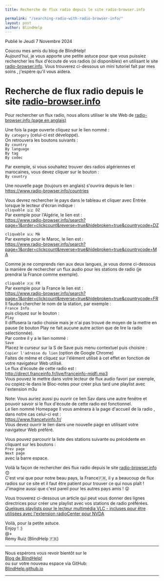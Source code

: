 ```yaml
--- 
title: Recherche de flux radio depuis le site radio-browser.info

permalink: "/searching-radio-with-radio-browser-info/"
layout: post
author: BlindHelp
---
```


<footer> Publié le Jeudi 7 Novembre 2024</footer>


Coucou mes amis du blog de BlindHelp!    
Aujourd'hui, je vous apporte une petite astuce pour que vous puissiez rechercher les flux d'écoute de vos radios (si disponibles) en utilisant le site [radio-browser.info](https://www.radio-browser.info/#/). Vous trouverez ci-dessous un mini tutoriel fait par mes soins , j'espère qu'il vous aidera.    

# Recherche de flux radio depuis le site [radio-browser.info](https://www.radio-browser.info/#/)

Pour rechercher un flux radio, nous allons utiliser le site Web de [radio-browser.info (page en anglais)](https://www.radio-browser.info/#/)

Une fois la page ouverte cliquez sur le lien nommé :    
`By category` (celui-ci est développé).    
On retrouvera les boutons suivants :    
`By country`    
`By language`    
`By tag`    
`By codec`    

Par exemple, si vous souhaitez trouver des radios algériennes et marocaines, vous devez cliquer sur le bouton :    
`By country`    

Une nouvelle page (toujours en anglais) s'ouvrira depuis le lien :    
<https://www.radio-browser.info/countries>

Vous devrez rechercher le pays dans le tableau et cliquer avec Entrée lorsque le lecteur d'écran indique :    
`cliquable 🇩🇿 DZ`    
Par exemple pour l'Algérie, le lien est :    
<https://www.radio-browser.info/search?page=1&order=clickcount&reverse=true&hidebroken=true&countrycode=DZ>

`cliquable 🇲🇦 MA`    
Par exemple pour le Maroc, le lien est :    
<https://www.radio-browser.info/search?page=1&order=clickcount&reverse=true&hidebroken=true&countrycode=MA>

Comme je ne comprends rien aux deux langues, je vous donne ci-dessous la manière de rechercher un flux audio pour les stations de radio (je prendrai la France comme exemple).    

`cliquable 🇫🇷 FR`    
Par exemple pour la France le lien est :    
<https://www.radio-browser.info/search?page=1&order=clickcount&reverse=true&hidebroken=true&countrycode=FR>    
Il faudra chercher le nom de la station, par exemple :    
`France Info`    
puis cliquez sur le bouton :    
`Play`    
Il diffusera la radio choisie mais je n'ai pas trouvé de moyen de la mettre en pause (le bouton Play ne fait aucune autre action que de lire la radio sélectionnée).    
Par contre il y a le lien nommé :    
`Save`    
Placez le curseur sur la S de Save puis menu contextuel puis choisire :    
`Copier l'adresse du lien` (option de Google Chrome)    
Faites de même et cliquez sur l'élément utilisé à cet effet en fonction de votre navigateur Web utilisé.    
Le flux d'écoute de cette radio est :     
<http://direct.franceinfo.fr/live/franceinfo-midfi.mp3>    
Vous pouvez le mettre dans votre lecteur de flux audio favori par exemple, ou copiez-le dans le Bloc-notes pour créer plus tard une playlist avec l'extension m3u     

Note: Vous auriez aussi pu ouvrir ce lien Sav dans une autre fenêtre et pouvoir savoir si le flux d'écoute de cette radio est fonctionnel.     
Le lien nommé  Homepage Il vous amènera à la page d'accueil de la radio , dans notre cas celui-ci est :    
<https://www.francetvinfo.fr/>    
Vous devez ouvrir le lien dans une nouvelle page en utilisant votre navigateur Web préféré.    

Vous pouvez parcourir la liste des stations suivante ou précédente en cliquant sur les boutons :    
`Prev page`    
`Next page`    
avec la barre espace.     

Voilà la façon de rechercher des flux radio depuis le site [radio-browser.info](https://www.radio-browser.info/#/) 😊     
C'est vrai que pour notre beau pays, la France🇫🇷, il y a beaucoup de flux radios sur ce site et il faut être patient pour trouver ce qui nous plaît ! J'imagine aussi que c'est pareil pour les autres pays amis ! 😲     

Vous trouverez ci-dessous un article qui peut vous donner des lignes directrices pour créer une playlist avec vos stations de radio préférées.    
[Quelques playlists pour le lecteur multimédia VLC - incluses pour être utilisées avec l'extension radioCenter pour NVDA](https://blindhelp.github.io/Somes-playlists-for-VLC-media-player-included-to-be-used-for-radioCenter-add-on-for-NVDA/)

Voilà, pour la petite astuce.     
Enjoy ! :)     
@+    
Rémy Ruiz (BlindHelp 🇫🇷)    


---

Nous espérons vous revoir bientôt sur le      
[Blog de BlindHelp!](http://blindhelp.blogspot.fr/)                    
ou sur  votre nouveau espace via GitHub:                     
[BlindHelp.github.io](https://blindhelp.github.io)                    

---